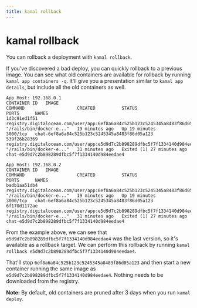 ```yaml
---
title: kamal rollback
---
```


# kamal rollback

You can rollback a deployment with `kamal rollback`.

If you've discovered a bad deploy, you can quickly rollback to a previous image. You can see what old containers are available for rollback by running `kamal app containers -q`. It'll give you a presentation similar to `kamal app details`, but include all the old containers as well.

```
App Host: 192.168.0.1
CONTAINER ID   IMAGE                                                                         COMMAND                    CREATED          STATUS                      PORTS      NAMES
1d3c91ed1f51   registry.digitalocean.com/user/app:6ef8a6a84c525b123c5245345a8483f86d05a123   "/rails/bin/docker-e..."   19 minutes ago   Up 19 minutes               3000/tcp   chat-6ef8a6a84c525b123c5245345a8483f86d05a123
539f26b28369   registry.digitalocean.com/user/app:e5d9d7c2b898289dfbc5f7f1334140d984eedae4   "/rails/bin/docker-e..."   31 minutes ago   Exited (1) 27 minutes ago              chat-e5d9d7c2b898289dfbc5f7f1334140d984eedae4

App Host: 192.168.0.2
CONTAINER ID   IMAGE                                                                         COMMAND                    CREATED          STATUS                      PORTS      NAMES
badb1aa51db4   registry.digitalocean.com/user/app:6ef8a6a84c525b123c5245345a8483f86d05a123   "/rails/bin/docker-e..."   19 minutes ago   Up 19 minutes               3000/tcp   chat-6ef8a6a84c525b123c5245345a8483f86d05a123
6f170d1172ae   registry.digitalocean.com/user/app:e5d9d7c2b898289dfbc5f7f1334140d984eedae4   "/rails/bin/docker-e..."   31 minutes ago   Exited (1) 27 minutes ago              chat-e5d9d7c2b898289dfbc5f7f1334140d984eedae4
```

From the example above, we can see that `e5d9d7c2b898289dfbc5f7f1334140d984eedae4` was the last version, so it's available as a rollback target. We can perform this rollback by running `kamal rollback e5d9d7c2b898289dfbc5f7f1334140d984eedae4`.

That'll stop `6ef8a6a84c525b123c5245345a8483f86d05a123` and then start a new container running the same image as `e5d9d7c2b898289dfbc5f7f1334140d984eedae4`. Nothing needs to be downloaded from the registry.

**Note:** By default, old containers are pruned after 3 days when you run `kamal deploy`.
